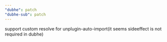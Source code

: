 ```yaml
---
"dubhe": patch
"dubhe-sub": patch
---
```


support custom resolve for unplugin-auto-import(it seems sideeffect is not required in dubhe)
